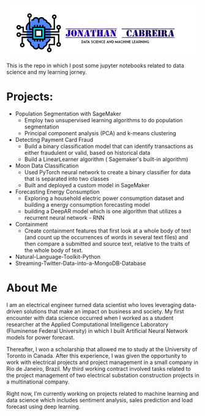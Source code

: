 ![](img_logo/logo.png)

This is the repo in which I post some jupyter notebooks related to data science and my learning jorney.

# Projects:
- Population Segmentation with SageMaker
	- Employ two unsupervised learning algorithms to do population segmentation
	- Principal component analysis (PCA) and k-means clustering
- Detecting Payment Card Fraud
	- Build a binary classification model that can identify transactions as either fraudulent or valid, based on historical data
	- Build a LinearLearner algorithm ( Sagemaker's built-in algorithm) 
- Moon Data Classification
	- Used PyTorch neural network to create a binary classifier for data that is separated into two classes
	- Built and deployed a custom model in SageMaker
- Forecasting Energy Consumption
	- Exploring a household electric power consumption dataset and building a energy consumption forecasting model 
	- building a DeepAR model which is one algorithm that utilizes a recurrent neural network - RNN
- Containment
	- Create containment features that first look at a whole body of text (and count up the occurrences of words in several text files) and then compare a submitted and source text, relative to the traits of the whole body of text.
- Natural-Language-Toolkit-Python
- Streaming-Twitter-Data-into-a-MongoDB-Database

 # About Me 
 
 
 I am an electrical engineer turned data scientist who loves leveraging data-driven solutions that make an impact on business and society. My first encounter with data science occurred when I worked as a student researcher at the Applied Computational Intelligence Laboratory (Fluminense Federal University) in which I built Artificial Neural Network models for power forecast.

Thereafter, I won a scholarship that allowed me to study at the University of Toronto in Canada. After this experience, I was given the opportunity to work with electrical projects and project management in a small company in Rio de Janeiro, Brazil. My third working contract involved tasks related to the project management of two electrical substation construction projects in a multinational company.

Right now, I’m currently working on projects related to machine learning and data science which includes sentiment analysis, sales prediction and load forecast using deep learning.
